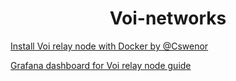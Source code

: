 <h1 align="center">Voi-networks</h1>

[Install Voi relay node with Docker by @Cswenor ](https://github.com/cswenor/voi-relay-setup/blob/main/relay-guide.md)

[Grafana dashboard for Voi relay node guide](https://github.com/Nodes-Helpers/voi-network/tree/main/grafana-dashboards)
